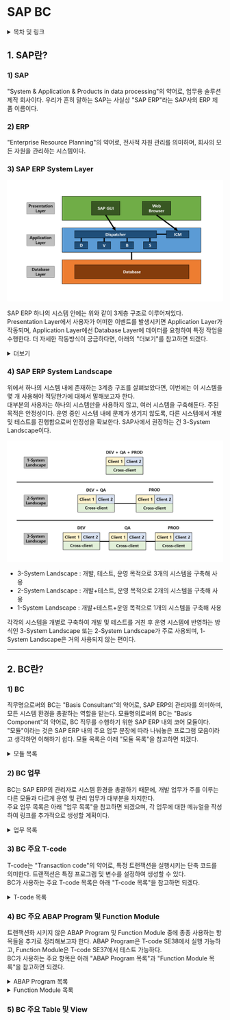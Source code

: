 # SAP BC

<details>
<summary>목차 및 링크</summary>
<div markdown="1">

> [1. SAP란?](https://github.com/KaJaeHyeob/SAP_BC#1-sap%EB%9E%80)    
> > [1) SAP](https://github.com/KaJaeHyeob/SAP_BC#1-sap)    
> > [2) ERP](https://github.com/KaJaeHyeob/SAP_BC#2-erp)    
> > [3) SAP ERP System Layer](https://github.com/KaJaeHyeob/SAP_BC#3-sap-erp-system-layer)    
> > [4) SAP ERP System Landscape](https://github.com/KaJaeHyeob/SAP_BC#4-sap-erp-system-landscape)    
> 
> [2. BC란?](https://github.com/KaJaeHyeob/SAP_BC#2-bc%EB%9E%80)    
> > [1) BC](https://github.com/KaJaeHyeob/SAP_BC#1-bc)    
> > [2) BC 업무](https://github.com/KaJaeHyeob/SAP_BC#2-bc-%EC%97%85%EB%AC%B4)    
> > [3) BC 주요 T-code](https://github.com/KaJaeHyeob/SAP_BC#3-bc-%EC%A3%BC%EC%9A%94-t-code)    
> > [4) BC 주요 ABAP Program 및 Function Module](https://github.com/KaJaeHyeob/SAP_BC#4-bc-%EC%A3%BC%EC%9A%94-abap-program-%EB%B0%8F-function-module)
> > [5) BC 주요 Table 및 View](https://github.com/KaJaeHyeob/SAP_BC#5-bc-%EC%A3%BC%EC%9A%94-table-%EB%B0%8F-view)

</div>
</details>

## 1. SAP란?

### 1) SAP

 "System & Application & Products in data processing"의 약어로, 업무용 솔루션 제작 회사이다. 우리가 흔히 말하는 SAP는 사실상 "SAP ERP"라는 SAP사의 ERP 제품 이름이다.    

### 2) ERP

 "Enterprise Resource Planning"의 약어로, 전사적 자원 관리를 의미하며, 회사의 모든 자원을 관리하는 시스템이다.    

### 3) SAP ERP System Layer

![Untitled](./image/Untitled.png)

 SAP ERP 하나의 시스템 안에는 위와 같이 3계층 구조로 이루어져있다.    
 Presentation Layer에서 사용자가 어떠한 이벤트를 발생시키면 Application Layer가 작동되며, Application Layer에선 Database Layer에 데이터를 요청하여 특정 작업을 수행한다. 더 자세한 작동방식이 궁금하다면, 아래의 "더보기"를 참고하면 되겠다.   

<details>
<summary>더보기</summary>
<div markdown="1">

>  3계층 중에서 어렵게 느껴질 수도 있는 부분인 Application Layer에 대해서 좀 더 자세하게 작성해보도록 하겠다. BC 직무가 아니라면 굳이 볼 필요 없는 부분이다.    
> 
>  Application Layer의 중요한 구성요소 두 가지는 DP(Dispatcher), WP(Work Process)이다.    
>  DP는 사용자가 발생시킨 이벤트와 부합하는 WP로 해당 작업을 분배시키는 역할을 한다.    
>  WP는 각 작업을 수행하는 프로세스로, 대표적으로 DVBS 네 가지 유형이 존재한다.    
>  - D : "Dialog WP"의 약자로, 대부분의 조회 또는 연산 작업을 수행    
>  - V : "Update WP"의 약자로, Database 업데이트에 관한 작업을 수행    
>  - B : "Background WP"의 약자로, 작동 프로그램 및 변수와 실행시각 등을 설정하여 사용자와 추가적인 상호작용이 필요없는 작업을 수행    
>  - S : "Spool WP"의 약자로, 출력 요청 시 데이터를 프린터에 전달하는 작업을 수행    
> 
>  위의 내용은 하나의 Application Server를 사용한다는 가정하에 작성한 것이고, 서버가 여러 대일 경우에는 아래 그림과 같이 조금 더 복잡해진다.    
> 
> ![Untitled1](./image/Untitled1.png)
> 
>  서버가 여러 대일 경우에는 ASCS(ABAP System Central Service)가 락 테이블 관리 및 로드밸런싱 관리 역할을 해주는데, ASCS를 포함하는 하나의 서버를 PAS(Primary Application Server)라 하고, 그 외 나머지 서버들을 AAS(Additional Application Server)라고 한다.    
>  ASCS의 ES(Enqueue Server)에서는 서버간의 락을 방지하기 위해 통합 락 테이블을 관리하고, MS(Message Server)에서는 서버들의 DP와 통신하면서 로드밸런싱을 관리한다.    
> 
>  - 사실 SAP사에서 PAS와 ASCS를 완벽히 분리시켰기 때문에, PAS와 AAS 둘 사이에는 전혀 차이가 없다고 한다. 하지만, NetWeaver 7.0 이하 버전까지는 현재의 PAS와 ASCS가 합쳐진 CI(Central Instance), 현재의 AAS인 DI(Dialog Instance) 개념을 사용했기 때문에 대부분의 사용자들이 PAS와 AAS 둘을 구별하여 사용한다.    

</div>
</details>

### 4) SAP ERP System Landscape

 위에서 하나의 시스템 내에 존재하는 3계층 구조를 살펴보았다면, 이번에는 이 시스템을 몇 개 사용해야 적당한가에 대해서 말해보고자 한다.    
 대부분의 사용자는 하나의 시스템만을 사용하지 않고, 여러 시스템을 구축해둔다. 주된 목적은 안정성이다. 운영 중인 시스템 내에 문제가 생기지 않도록, 다른 시스템에서 개발 및 테스트를 진행함으로써 안정성을 확보한다. SAP사에서 권장하는 건 3-System Landscape이다.    

![Untitled2](./image/Untitled2.png)

 - 3-System Landscape : 개발, 테스트, 운영 목적으로 3개의 시스템을 구축해 사용
 - 2-System Landscape : 개발+테스트, 운영 목적으로 2개의 시스템을 구축해 사용
 - 1-System Landscape : 개발+테스트+운영 목적으로 1개의 시스템을 구축해 사용

 각각의 시스템을 개별로 구축하여 개발 및 테스트를 거친 후 운영 시스템에 반영하는 방식인 3-System Landscape 또는 2-System Landscape가 주로 사용되며, 1-System Landscape은 거의 사용되지 않는 편이다.    

-----

## 2. BC란?    

### 1) BC    

 직무명으로써의 BC는 "Basis Consultant"의 약어로, SAP ERP의 관리자를 의미하며, 모든 시스템 환경을 총괄하는 역할을 맡는다. 모듈명의로써의 BC는 "Basis Component"의 약어로, BC 직무를 수행하기 위한 SAP ERP 내의 코어 모듈이다.    
 "모듈"이라는 것은 SAP ERP 내의 주요 업무 분장에 따라 나눠놓은 프로그램 모음이라고 생각하면 이해하기 쉽다. 모듈 목록은 아래 "모듈 목록"을 참고하면 되겠다.    

<details>
<summary>모듈 목록</summary>
<div markdown="1">

>  코어 모듈
>  - MM : "Material Management"의 약어로, 구매 및 자재 관리 모듈
>  - PP : "Production Planning"의 약어로, 생산 관리 모듈
>  - SD : "Sales and Distribution"의 약어로, 영업 및 유통(물류) 관리 모듈
>  - FI : "Financial"의 약자로, 재무 회계 모듈 (외부 보고용 회계)
>  - CO : "Controlling"의 약자로, 관리 회계 모듈 (내부 전략용 회계)
>  - HR : "Human Resources"의 약어로, 인사 관리 모듈
>  - BW : "Business Warehouse"의 약어로, 데이터 관리 모듈
>  - BI : "Business Intelligence"의 약어로, 데이터 분석 및 리포팅 모듈
> 
>  서브 모듈
>  - QM : "Quality Management"의 약어로, 품질 관리 모듈
>  - IM : "Investment Management"의 약어로, 수출입 및 투자 관리 모듈
>  - LE : "Logistics Execution"의 약어로, 재고 및 보관 관리 모듈
>  - PM : "Plant Management"의 약어로, 설비 관리 모듈
>  - TR : "Treasury"의 약자로, 자금 관리 모듈
>  - FB : "Firm Banking"의 약어로, 펌뱅킹 관리 모듈 (은행 업무)
>  - PI : "Process Integration"의 약어로, non-SAP 프로그램 데이터 연동 관리 모듈

</div>
</details>

### 2) BC 업무    

 BC는 SAP ERP의 관리자로 시스템 환경을 총괄하기 때문에, 개발 업무가 주를 이루는 다른 모듈과 다르게 운영 및 관리 업무가 대부분을 차지한다.    
 주요 업무 목록은 아래 "업무 목록"을 참고하면 되겠으며, 각 업무에 대한 메뉴얼을 작성하여 링크를 추가적으로 생성할 계획이다.    

<details>
<summary>업무 목록</summary>
<div markdown="1">
 
>  주요 업무
>  - SAP ERP System Install
>  - System Landscape 디자인/관리
>  - System 업그레이드 전략 수립/수행
>  - Client 및 User 관리
>  - CTS(Change and Transport System) 관리
>  - Snote 및 SP 관리
>  - 배치잡(Batch Job) 관리
>  - Spool 관리
>  - Performance 관리
>  - Parameter 관리
>  - SAP Router 설치 및 OSS(Online Service System) 관리
>  - 제품 License 관리
>  - Developer & Object Key 관리
>  - Solman(Solution Manager) 설치/관리
>  - 런타임 에러 대응
>  - Database(HANA DB) 백업 관리
> 
>  기타 업무
>  - [SAP 한글 깨짐 현상 조치]()

</div>
</details>
 
### 3) BC 주요 T-code    

 T-code는 "Transaction code"의 약어로, 특정 트랜잭션을 실행시키는 단축 코드를 의미한다. 트랜잭션은 특정 프로그램 및 변수를 설정하여 생성할 수 있다.    
 BC가 사용하는 주요 T-code 목록은 아래 "T-code 목록"을 참고하면 되겠다.    

<details>
<summary>T-code 목록</summary>
<div markdown="1">

>  - AL08 : 전체 서버 접속자 조회
>  - AL11 : SAP 디렉토리 조회
>  - DB01 : DB 락 조회/분석
>  - DB02 : DB 성능 및 용량 조회
>  - DB13 : DB 백업 관리
>  - PFCG : Role 관리
>  - PFUD : Mass User Comparison 실행
>  - RSUSR003 : Standard User 조회
>  - RSUSR200 : User 마지막 로그인 기록 조회
>  - RZ11 : 파라미터 조회
>  - RZ12 : RFC 로그온 그룹 관리
>  - SAT : 런타임 분석 조회
>  - SCC1 : TR 사용 Client Copy
>  - SCC3 : Client Copy 진행상황 조회
>  - SCC4 : Client 정보 조회
>  - SCC9 : RFC 사용 Remote Client Copy
>  - SCCL : Local Client Copy
>  - SCU3 : 테이블 변경 이력 조회
>  - SE01 : TR 조회/릴리즈 (Transport Request Organizer)
>  - SE03 : TR 관련 툴 조회/실행 (Transport Request Organizer Tools)
>  - SE09 : TR 조회/릴리즈 (Transport Request Organizer)
>  - SE11 : 테이블 뷰 정보 조회/관리 (ABAP Dictionary)
>  - SE16 : 테이블 조회
>  - SE30 : 런타임 조회/분석
>  - SE37 : Function Module 생성/조회/관리/실행 (Function Builder)
>  - SE38 : ABAP Program 생성/조회/관리/실행 (ABAP Editor)
>  - SE80 : Object 조회 (Object Navigator)
>  - SE81 : 애플리케이션 계층 조회
>  - SE90 : Object 조회 (Object Navigator)
>  - SE91 : 메시지 관리
>  - SE93 : T-code 생성/조회/관리 (Maintain Transaction)
>  - SM01 : T-code 락 관리
>  - SM02 : 시스템 메시지
>  - SM04 : 서버별 접속자 조회
>  - SM12 : 락 목록 조회
>  - SM13 : 업데이트 시스템 조회
>  - SM21 : 시스템 로그 조회
>  - SM30 : 테이블 뷰 관리
>  - SM31 : 테이블 뷰 관리
>  - SM36 : 배치잡 생성
>  - SM37 : 배치잡 조회
>  - SM50 : 서버별 WP 조회/관리
>  - SM51 : 서버 목록 및 상태 조회
>  - SM59 : RFC 관리
>  - SM66 : 전체 서버 WP 조회/관리
>  - SMGW : 게이트웨이 조회
>  - SMLG : 로그온 그룹 관리
>  - SPRO_ADMIN : 프로젝트 관리
>  - ST02 : 메모리 사용현황 조회
>  - ST05 : 성능 추적 기능 관리 (Performance Trace)
>  - ST22 : 런타임 에러 조회/분석
>  - STMS : TR 관리 시스템 (Transport Management System)
>  - SU01 : User 생성/관리
>  - SU10 : Mass User 관리
>  - SU53 : User 최근 권한 성공 및 실패 내역 조회
>  - SUIM : 조건별 User 목록 조회 (User Information System)
>  - TOGL : SM59 내 RFC 조회 후 실행 가능한 RFC 강제 편집

</div>
</details>

### 4) BC 주요 ABAP Program 및 Function Module    

 트랜잭션화 시키지 않은 ABAP Program 및 Function Module 중에 종종 사용하는 항목들을 추가로 정리해보고자 한다. ABAP Program은 T-code SE38에서 실행 가능하고, Function Module은 T-code SE37에서 테스트 가능하다.    
 BC가 사용하는 주요 항목은 아래 "ABAP Program 목록"과 "Function Module 목록"을 참고하면 되겠다.    

<details>
<summary>ABAP Program 목록</summary>
<div markdown="1">

>  - RSCCEXPT : Client Copy 예외 테이블 설정

</div>
</details>

<details>
<summary>Function Module 목록</summary>
<div markdown="1">

>  - MENU_FAVORITE_DOWNLOAD : 특정 User로부터 즐겨찾기 항목 다운로드
>  - MENU_FAVORITE_UPLOAD : 특정 User에게 즐겨찾기 항목 업로드
>  - SCCR_LOCK_CLIENT : Client 잠금 설정
>  - SCCR_UNLOCK_CLIENT : Client 잠금 해제

</div>
</details>

### 5) BC 주요 Table 및 View


